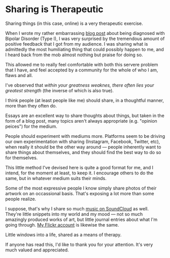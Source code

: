 Sharing is Therapeutic
======================

Sharing things (in this case, online) is a very therapeutic exercise.

When I wrote my rather embarrassing [blog post](https://www.kennethreitz.org/essays/mentalhealtherror-an-exception-occurred) about being diagnosed with Bipolar Disorder (Type I),
I was very surprised by the tremendous amount of positive feedback that I got from
my audience. I was sharing what is admittedly the most humiliating thing that could
possibly happen to me, and I heard back from the mob almost nothing but praise for
doing so.

This allowed me to really feel comfortable with both this servere problem
that I have, and feel accepted by a community for the whole of who I am, flaws and all.

I've observed that *within your greatness weaknes, there often lies your greatest strength* (the inverse of which is also true).

I think people (at least people like me) should share, in a thoughtful manner, more than they often do.

Essays are an excellent way to share thoughts about things, but taken in the form of
a blog post, many topics aren't always appropriate (e.g. "opinion peices") for the medium.

People should experiment with mediums more. Platforms seem to be driving our own
experimentation with sharing (Instagram, Facebook, Twitter, etc), when really it
should be the other way around — people inherently want to share things about
themselves, and they should find the best way to do so for themselves.

This little method I've devised here is quite a good format for me, and I intend,
for the moment at least, to keep it. I encourage others to do the same, but in
whatever medium suits their minds.

Some of the most expressive people I know simply share photos of their artwork
on an occassional basis. That's exposing a lot more than some people realize.

I suppose, that's why I share so much [music on SoundCloud](https://soundcloud.com/infinitestate) as well. They're little
snippets into my world and my mood — not so much amazingly produced works of art,
but little journal entries about what I'm going through. [My Flickr account](https://www.flickr.com/photos/kennethreitz/) is likewise the same.

Little windows into a life, shared as a means of therapy.

If anyone has read this, I'd like to thank you for your attention. It's very
much valued and appreciated.